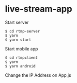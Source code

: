 # live-stream-app

Start server
```
$ cd rtmp-server
$ yarn
$ yarn start
```

Start mobile app
```
$ cd rtmpclient
$ yarn
$ yarn android
```

Change the IP Address on App.js
